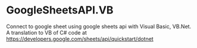 # GoogleSheetsAPI.VB
Connect to google sheet using google sheets api with Visual Basic, VB.Net.
A translation to VB of C# code at https://developers.google.com/sheets/api/quickstart/dotnet

